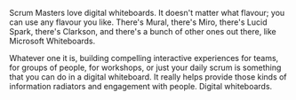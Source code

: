 Scrum Masters love digital whiteboards. It doesn't matter what flavour; you can use any flavour you like. There's Mural, there's Miro, there's Lucid Spark, there's Clarkson, and there's a bunch of other ones out there, like Microsoft Whiteboards. 

Whatever one it is, building compelling interactive experiences for teams, for groups of people, for workshops, or just your daily scrum is something that you can do in a digital whiteboard. It really helps provide those kinds of information radiators and engagement with people. Digital whiteboards.